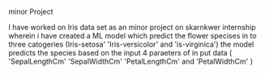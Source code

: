 minor Project 

I have worked on Iris data set as an minor project on skarnkwer internship 
wherein i have created a ML model which predict the flower specises in to three catogeries (Iris-setosa' 'Iris-versicolor' and 'is-virginica')
the model predicts the species based on the input 4 paraeters of in put data ( 'SepalLengthCm'  'SepalWidthCm'  'PetalLengthCm' and 'PetalWidthCm' )
